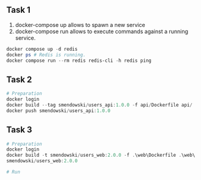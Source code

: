 ## Task 1

1. docker-compose up allows to spawn a new service
2. docker-compose run allows to execute commands against a running service.

```powershell
docker compose up -d redis
docker ps # Redis is running.
docker compose run --rm redis redis-cli -h redis ping
```

## Task 2
```powershell
# Preparation
docker login
docker build --tag smendowski/users_api:1.0.0 -f api/Dockerfile api/
docker push smendowski/users_api:1.0.0
```


## Task 3
```powershell
# Preparation
docker login
docker build -t smendowski/users_web:2.0.0 -f .\web\Dockerfile .\web\
smendowski/users_web:2.0.0

# Run

```